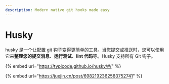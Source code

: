 ```yaml
---
description: Modern native git hooks made easy
---
```


# Husky

husky 是一个让配置 git 钩子变得更简单的工具。当您提交或推送时，您可以使用它来**整理您的提交消息**、**运行测试**、**lint 代码**等。Husky 支持所有 Git 钩子。

{% embed url="https://typicode.github.io/husky/#/" %}

{% embed url="https://juejin.cn/post/6982192362583752741" %}
